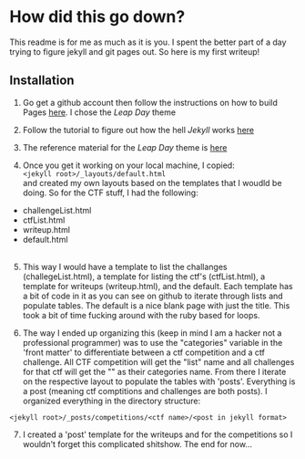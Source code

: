 # How did this go down?

This readme is for me as much as it is you.  I spent the better part of a day trying to figure jekyll and git pages out. So here is my first writeup!


## Installation

1. Go get a github account then follow the instructions on how to build Pages [here](https://pages.github.com).  I chose the <i> Leap Day </i> theme

2. Follow the tutorial to figure out how the hell <i> Jekyll </i> works [here](https://jekyllrb.com/docs/step-by-step/01-setup/)

3. The reference material for the <i> Leap Day </i> theme is [here](https://jekyllrb.com/docs/step-by-step/01-setup/)

4. Once you get it working on your local machine, I copied: <br>`<jekyll root>/_layouts/default.html` <br> and created my own layouts based on the templates that I woudld be doing.  So for the CTF stuff, I had the following:
* challengeList.html  
* ctfList.html  
* writeup.html
* default.html  <br><br>

5. This way I would have a template to list the challanges (challegeList.html), a template for listing the ctf's (ctfList.html), a template for writeups (writeup.html), and the default. 
Each template has a bit of code in it as you can see on github to iterate through lists and populate tables.  The default is a nice blank page with just the title.  This took a bit of time fucking around with the ruby based for loops.  

6. The way I ended up organizing this (keep in mind I am a hacker not a professional programmer) was to use the "categories" variable in the 'front matter' to differentiate between a ctf competition and a ctf challenge.  All CTF competition will get the "list" name and all challenges for that ctf will get the "<name of the ctf>" as their categories name.  From there I iterate on the respective layout to populate the tables with 'posts'.  Everything is a post (meaning ctf comptitions and challenges are both posts).  I organized everything in the directory structure: <br>

`<jekyll root>/_posts/competitions/<ctf name>/<post in jekyll format>`

7. I created a 'post' template for the writeups and for the competitions so I wouldn't forget this complicated shitshow.  The end for now...




